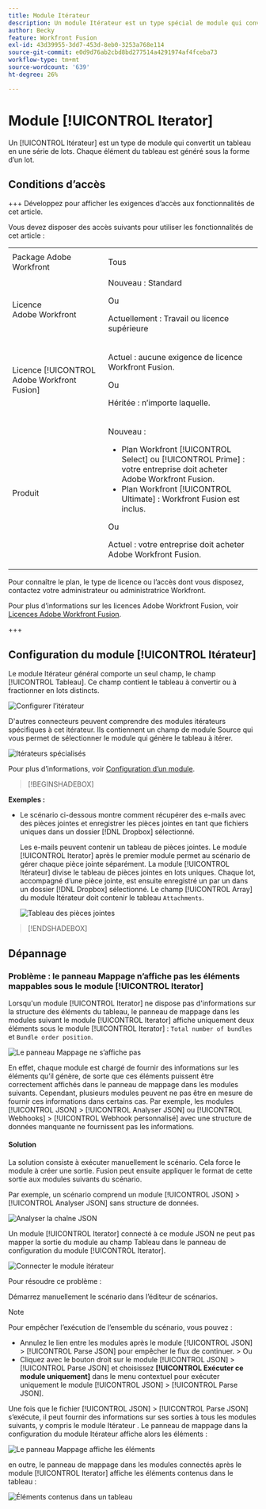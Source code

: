 ```yaml
---
title: Module Itérateur
description: Un module Itérateur est un type spécial de module qui convertit un tableau en une série de lots. Chaque élément du tableau est généré sous la forme d’un lot.
author: Becky
feature: Workfront Fusion
exl-id: 43d39955-3dd7-453d-8eb0-3253a768e114
source-git-commit: e0d9d76ab2cbd8bd277514a4291974af4fceba73
workflow-type: tm+mt
source-wordcount: '639'
ht-degree: 26%

---
```


# Module [!UICONTROL Iterator]

Un [!UICONTROL Itérateur] est un type de module qui convertit un tableau en une série de lots. Chaque élément du tableau est généré sous la forme d’un lot.

## Conditions d’accès

+++ Développez pour afficher les exigences d’accès aux fonctionnalités de cet article.

Vous devez disposer des accès suivants pour utiliser les fonctionnalités de cet article :

<table style="table-layout:auto">
 <col> 
 <col> 
 <tbody> 
  <tr> 
    <td role="rowheader">Package Adobe Workfront</td> 
   <td> <p>Tous</p> </td> 
  </tr> 
  <tr data-mc-conditions=""> 
   <td role="rowheader">Licence Adobe Workfront</td> 
   <td> Nouveau : Standard<p>Ou</p><p>Actuellement : Travail ou licence supérieure</p> </td> 
  </tr> 
  <tr> 
   <td role="rowheader">Licence [!UICONTROL Adobe Workfront Fusion]</td> 
   <td>
   <p>Actuel : aucune exigence de licence Workfront Fusion.</p>
   <p>Ou</p>
   <p>Héritée : n’importe laquelle. </p>
   </td> 
  </tr> 
  <tr> 
   <td role="rowheader">Produit</td> 
   <td>
   <p>Nouveau :</p> <ul><li>Plan Workfront [!UICONTROL Select] ou [!UICONTROL Prime] : votre entreprise doit acheter Adobe Workfront Fusion.</li><li>Plan Workfront [!UICONTROL Ultimate] : Workfront Fusion est inclus.</li></ul>
   <p>Ou</p>
   <p>Actuel : votre entreprise doit acheter Adobe Workfront Fusion.</p>
   </td> 
  </tr>
 </tbody> 
</table>


Pour connaître le plan, le type de licence ou l’accès dont vous disposez, contactez votre administrateur ou administratrice Workfront.

Pour plus d’informations sur les licences Adobe Workfront Fusion, voir [Licences Adobe Workfront Fusion](/help/workfront-fusion/set-up-and-manage-workfront-fusion/licensing-operations-overview/license-automation-vs-integration.md).

+++

## Configuration du module [!UICONTROL Itérateur]

Le module Itérateur général comporte un seul champ, le champ [!UICONTROL Tableau]. Ce champ contient le tableau à convertir ou à fractionner en lots distincts.

![Configurer l’itérateur](assets/set-up-iterator.jpg)

D&#39;autres connecteurs peuvent comprendre des modules itérateurs spécifiques à cet itérateur. Ils contiennent un champ de module Source qui vous permet de sélectionner le module qui génère le tableau à itérer.

![Itérateurs spécialisés](assets/specialized-iterators.jpg)

Pour plus d’informations, voir [Configuration d’un module](/help/workfront-fusion/create-scenarios/add-modules/configure-a-modules-settings.md).

>[!BEGINSHADEBOX]

**Exemples :**

* Le scénario ci-dessous montre comment récupérer des e-mails avec des pièces jointes et enregistrer les pièces jointes en tant que fichiers uniques dans un dossier [!DNL Dropbox] sélectionné.

  Les e-mails peuvent contenir un tableau de pièces jointes. Le module [!UICONTROL Iterator] après le premier module permet au scénario de gérer chaque pièce jointe séparément. La module [!UICONTROL Itérateur] divise le tableau de pièces jointes en lots uniques. Chaque lot, accompagné d’une pièce jointe, est ensuite enregistré un par un dans un dossier [!DNL Dropbox] sélectionné. Le champ [!UICONTROL Array] du module Itérateur doit contenir le tableau `Attachments`.

  ![Tableau des pièces jointes](assets/attachments-array.jpg)

>[!ENDSHADEBOX]


## Dépannage

### Problème : le panneau Mappage n’affiche pas les éléments mappables sous le module [!UICONTROL Iterator]

Lorsqu&#39;un module [!UICONTROL Iterator] ne dispose pas d&#39;informations sur la structure des éléments du tableau, le panneau de mappage dans les modules suivant le module [!UICONTROL Iterator] affiche uniquement deux éléments sous le module [!UICONTROL Iterator] : `Total number of bundles` et `Bundle order position`.

![Le panneau Mappage ne s’affiche pas](assets/mapping-panel-doesnt-display.png)

En effet, chaque module est chargé de fournir des informations sur les éléments qu’il génère, de sorte que ces éléments puissent être correctement affichés dans le panneau de mappage dans les modules suivants. Cependant, plusieurs modules peuvent ne pas être en mesure de fournir ces informations dans certains cas. Par exemple, les modules [!UICONTROL JSON] > [!UICONTROL Analyser JSON] ou [!UICONTROL Webhooks] > [!UICONTROL Webhook personnalisé] avec une structure de données manquante ne fournissent pas les informations.

#### Solution

La solution consiste à exécuter manuellement le scénario. Cela force le module à créer une sortie. Fusion peut ensuite appliquer le format de cette sortie aux modules suivants du scénario.

Par exemple, un scénario comprend un module [!UICONTROL JSON] > [!UICONTROL Analyser JSON] sans structure de données.

![Analyser la chaîne JSON](assets/json-parse-json.png)

Un module [!UICONTROL Iterator] connecté à ce module JSON ne peut pas mapper la sortie du module au champ Tableau dans le panneau de configuration du module [!UICONTROL Iterator].

![Connecter le module itérateur](assets/connect-iterator-module.png)

Pour résoudre ce problème :

Démarrez manuellement le scénario dans l’éditeur de scénarios.

>[!NOTE]
>
>Pour empêcher l’exécution de l’ensemble du scénario, vous pouvez :
>
>* Annulez le lien entre les modules après le module [!UICONTROL JSON] > [!UICONTROL Parse JSON] pour empêcher le flux de continuer.
>  &#x200B;>   Ou
>* Cliquez avec le bouton droit sur le module [!UICONTROL JSON] > [!UICONTROL Parse JSON] et choisissez **[!UICONTROL Exécuter ce module uniquement]** dans le menu contextuel pour exécuter uniquement le module [!UICONTROL JSON] > [!UICONTROL Parse JSON].

Une fois que le fichier [!UICONTROL JSON] > [!UICONTROL Parse JSON] s’exécute, il peut fournir des informations sur ses sorties à tous les modules suivants, y compris le module Itérateur . Le panneau de mappage dans la configuration du module Itérateur affiche alors les éléments :

![Le panneau Mappage affiche les éléments](assets/mapping-panel-displays-items.png)

en outre, le panneau de mappage dans les modules connectés après le module [!UICONTROL Iterator] affiche les éléments contenus dans le tableau :

![Éléments contenus dans un tableau](assets/items-contained-in-array.png)
